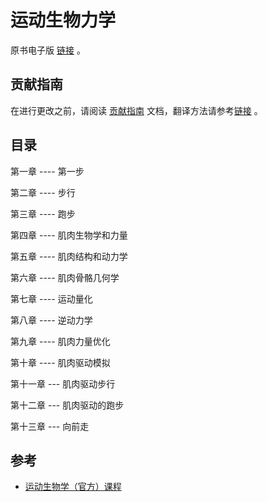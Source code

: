 # 运动生物力学

原书电子版 [链接](https://github.com/OpenHUTB/move/issues/1s) 。

## 贡献指南
在进行更改之前，请阅读 [贡献指南](https://github.com/OpenHUTB/.github/blob/master/CONTRIBUTING.md) 文档，翻译方法请参考[链接](https://github.com/OpenHUTB/bazaar/blob/master/translation.md) 。


## 目录

<!-- 前言 -->
第一章  ---- 第一步


<!-- 移动 --> 
第二章  ---- 步行

第三章  ---- 跑步

第四章  ---- 肌肉生物学和力量 

第五章  ---- 肌肉结构和动力学

第六章  ---- 肌肉骨骼几何学

<!-- 运动分析 --> 

第七章  ---- 运动量化

第八章  ---- 逆动力学

第九章  ---- 肌肉力量优化

<!-- 肌肉驱动的移动 --> 

第十章  ---- 肌肉驱动模拟

第十一章 --- 肌肉驱动步行

第十二章 --- 肌肉驱动的跑步

第十三章 --- 向前走



## 参考

- [运动生物学（官方）课程](https://biomech.stanford.edu/) 
